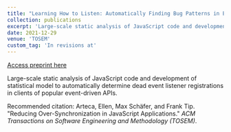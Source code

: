 ```yaml
---
title: "Learning How to Listen: Automatically Finding Bug Patterns in Event-Driven JavaScript APIs"
collection: publications
excerpt: 'Large-scale static analysis of JavaScript code and development of statistical model to automatically determine dead event listener registrations in popular event-driven APIs.'
date: 2021-12-29
venue: 'TOSEM'
custom_tag: 'In revisions at'
---
```


<a href='http://emarteca.github.io/files/tosem21.pdf'>Access preprint here</a>

Large-scale static analysis of JavaScript code and development of statistical model to automatically determine dead event listener registrations in clients of popular event-driven APIs.

Recommended citation: Arteca, Ellen, Max Schäfer, and Frank Tip.	"Reducing Over-Synchronization in JavaScript Applications." <i>ACM Transactions on Software Engineering and Methodology (TOSEM)</i>.